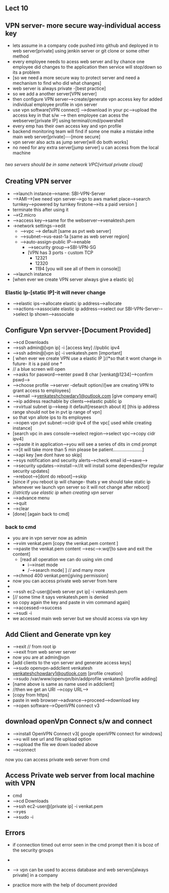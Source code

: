 ## Lect 10
## VPN server- more secure way-individual access key
- lets assume in a company code pushed  into github and deployed in to web server[private] using jenkin server or git clone or some other method
- every employee needs to acess web server and by chance one employee did changes to the application then service will stop/down so its a problem
- [so we need a more secure way to protect server and need a mechanism to find who did what changes]
- web server is always private -[best practice]
- so we add a another server[VPN server] 
- then configure VPN server-->create/generate vpn access key for added individual employee profile in vpn server 
- use vpn software[VPN connect] -->download in your pc-->upload the access key in that s/w --> then employee can acess the webserver[private IP] using terminal/cmd/powershell
- every emp has their own access key and vpn profile
- backend monitoring team will find if some one make a mistake inthe main web server[private]---[more secure]
- vpn server also acts as jump server[will do both works]
- no need for any extra server[jump server] u can access from the local machine

###### two servers should be in same network VPC[virtual private cloud]

## Creating VPN server
- -->launch instance-->name: SBI-VPN-Server
- -->AMI-->[we need vpn server-->go to aws market place-->search turnkey-->powered by turnkey firstone-->its a paid version ]
- terminate this after using it
- -->t2.micro
- -->access key-->same for the webserver-->venaktesh.pem
- ->network settings-->edit
	- -->vpc --> default [same as pvt web server]
	- -->subnet-->us-east-1a [same as web server region]
	- -->auto-assign-public IP-->enable
		- -->security group-->SBI-VPN-SG
		- [VPN has 3 ports - custom TCP
			- 12321
			- 12320
			- 1194 [you will see all of them in console]]
- -->launch instance
- [when ever we create VPN server always give a elastic ip]

### Elastic Ip-[static IP]-it will never change
- -->elastic ips-->allocate elastic ip address-->allocate
- -->actions-->associate elastic ip address-->select our SBI-VPN-Server-->select Ip shown-->associate 

## Configure Vpn servver-[Document Provided]
- -->cd Downloads
- -->ssh admin@[vpn ip] -i [access key]   //public ipv4
- -->ssh admin@[vpn ip] -i venkatesh.pem  [important]
- [ when ever we create VPN use a elastic IP ]//*so that it wont change in future- it is a paid one *
- // a blue screen will open
- -->asks for pasword-->enter pswd 8 char [venkat@1234]-->confirm pswd-->
- -->choose profile -->server -default option//[we are creating VPN to grant access to employees]
- -->email -->venkateshchowdary1@outlook.com [give company email]
- -->ip address reachable by clients-->elastic public ip
- -->virtual subnet ip-->keep it default[research about it]  [this ip address range should not be in pvt ip range of vpn]
- so that vpn allote ips to its employees
- -->open vpn pvt subnet-->cidr ipv4 of the vpc[ used while creating instance]
- [search vpc in aws console-->select region-->select vpc-->copy cidr ipv4]
- -->paste it in application-->you will see a series of dits in cmd prompt
- -->[it will take more than 5 min please be patient.......................]
- -->api key [we dont have so skip]
- -->sys notification and security alerts-->check email id-->save-->
- -->security updates-->install-->//it will install some dependies[for regular security updates]
- -->reboot-->[dont do reboot]-->skip
- [since if you reboot ip will change- thats y we should take static ip whenever we launch vpn server so it will not change after reboot]
- //*strictly use elastic ip when creating vpn server*
- -->advance menu
- -->quit
- -->clear
- [done]  [again back to cmd]

### back to cmd
- you are in vpn server now as admin
- -->vim venkat.pem [copy the venkat.pem content ]
- -->paste the venkat.pem content -->esc-->:wq![to save and exit the content]
	- [read all operation we can do using vim cmd 
		- i-->inset mode
		- /-->search mode] ] // and many more 
- -->chmod 400 venkat.pem[giving permission]
- now you can access private web server from here
- 
- -->ssh ec2-user@[web server pvt ip] -i venkatesh.pem
- [// some time it says venkatesh.pem is denied
- so copy again the key and paste in vim command again]
- -->accessed-->success 
- -->sudi -i
- we accessed main web server but we should access via vpn key

## Add Client and Generate vpn key
- -->exit // from root ip
- -->exit from web server server
- now you are at admin@vpn
- [add clients to the vpn server and generate access keys]
- -->sudo openvpn-addclient venkatesh venkateshchowdary1@outlook.com  [profile creation]
- -->sudo /var/www/openvpn/bin/addprofile venkatesh [profile adding]
- [name above is same as name used in addclient]
- //then we get an URl -->copy URL-->
- [copy from https]
- paste in web browser-->advance-->proceed-->download key
- -->open software-->OpenVPN connect v3

## download openVpn Connect s/w and connect
- -->install OpenVPN Connect v3[ google openVPN connect for windows]
- -->u will see url and file upload option
- -->upload the file we down loaded above
- -->connect

now you can access private web server from cmd 
## Access Private web server from local machine with VPN
- cmd
- -->cd Downloads
- -->ssh ec2-user@[private ip] -i venkat.pem
- -->yes
- -->sudo -i

## Errors
- if connection timed out error seen in the cmd prompt then it is bcoz of the security groups 
- 


- --> vpn can be used to access database and web servers[always private] in a company
- practice  more with the help of document provided